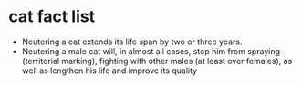 # cat fact list

- Neutering a cat extends its life span by two or three years.
- Neutering a male cat will, in almost all cases, stop him from spraying (territorial marking), fighting with other males (at least over females), as well as lengthen his life and improve its quality